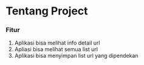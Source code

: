 # Tentang Project

### Fitur
1. Aplikasi bisa melihat info detail url
1. Apliasi bisa melihat semua list url 
1. Aplikasi bisa menyimpan list url yang dipendekan